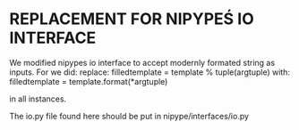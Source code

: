 # REPLACEMENT FOR NIPYPEŚ IO INTERFACE

We modified nipypes io interface to accept modernly formated string as inputs.
For we did:
replace: filledtemplate = template % tuple(argtuple)
with: filledtemplate = template.format(*argtuple) 

in all instances.

The io.py file found here should be put in nipype/interfaces/io.py

